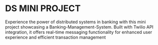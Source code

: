 # DS MINI PROJECT 

Experience the power of distributed systems in banking with this mini project showcasing a Banking-Management-System. Built with Twilio API integration, it offers real-time messaging functionality for enhanced user experience and efficient transaction management